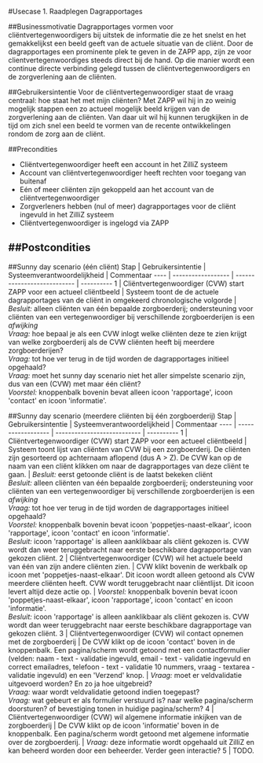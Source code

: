 #Usecase 1. Raadplegen Dagrapportages

##Businessmotivatie
Dagrapportages vormen voor cliëntvertegenwoordigers bij uitstek de informatie die ze het snelst en het gemakkelijkst een beeld geeft van de actuele situatie van de cliënt. Door de dagrapportages een prominente plek te geven in de ZAPP app, zijn ze voor clientvertegenwoordiges steeds direct bij de hand. Op die manier wordt een continue directe verbinding gelegd tussen de cliëntvertegenwoordigers en de zorgverlening aan de cliënten.

##Gebruikersintentie
Voor de cliëntvertegenwoordiger staat de vraag centraal: hoe staat het met mijn cliënten? Met ZAPP wil hij in zo weinig mogelijk stappen een zo actueel mogelijk beeld krijgen van de zorgverlening aan de cliënten. Van daar uit wil hij kunnen terugkijken in de tijd om zich snel een beeld te vormen van de recente ontwikkelingen rondom de zorg aan de cliënt.

##Precondities
- Cliëntvertegenwoordiger heeft een account in het ZilliZ systeem
- Account van cliëntvertegenwoordiger heeft rechten voor toegang van buitenaf
- Eén of meer cliënten zijn gekoppeld aan het account van de cliëntvertegenwoordiger
- Zorgverleners hebben (nul of meer) dagrapportages voor de cliënt ingevuld in het ZilliZ systeem
- Cliëntvertegenwoordiger is ingelogd via ZAPP

##Postcondities
- 

##Sunny day scenario (één cliënt)
Stap | Gebruikersintentie | Systeemverantwoordelijkheid | Commentaar
---- | ------------------ | --------------------------- | ----------
1 | Cliëntvertegenwoordiger (CVW) start ZAPP voor een actueel cliëntbeeld | Systeem toont de de actuele dagrapportages van de cliënt in omgekeerd chronologische volgorde | _Besluit:_ alleen cliënten van één bepaalde zorgboerderij; ondersteuning voor cliënten van een vertegenwoordiger bij verschillende zorgboerderijen is een _afwijking_ <br> _Vraag:_ hoe bepaal je als een CVW inlogt welke cliënten deze te zien krijgt van welke zorgboerderij als de CVW cliënten heeft bij meerdere zorgboerderijen?<br> _Vraag:_ tot hoe ver terug in de tijd worden de dagrapportages initieel opgehaald?<br>_Vraag:_ moet het sunny day scenario niet het aller simpelste scenario zijn, dus van een (CVW) met maar één cliënt?<br>_Voorstel:_ knoppenbalk bovenin bevat alleen icoon 'rapportage', icoon 'contact' en icoon 'informatie'.

##Sunny day scenario (meerdere cliënten bij één zorgboerderij)
Stap | Gebruikersintentie | Systeemverantwoordelijkheid | Commentaar
---- | ------------------ | --------------------------- | ----------
1 | Cliëntvertegenwoordiger (CVW) start ZAPP voor een actueel cliëntbeeld | Systeem toont lijst van cliënten van CVW bij een zorgboerderij. De cliënten zijn gesorteerd op achternaam aflopend (dus A > Z). De CVW kan op de naam van een cliënt klikken om naar de dagrapportages van deze cliënt te gaan. | _Besluit:_ eerst getoonde cliënt is de laatst bekeken cliënt <br> _Besluit:_ alleen cliënten van één bepaalde zorgboerderij; ondersteuning voor cliënten van een vertegenwoordiger bij verschillende zorgboerderijen is een _afwijking_ <br> _Vraag:_ tot hoe ver terug in de tijd worden de dagrapportages initieel opgehaald?<br>_Voorstel:_ knoppenbalk bovenin bevat icoon 'poppetjes-naast-elkaar', icoon 'rapportage', icoon 'contact' en icoon 'informatie'.<br> _Besluit:_ icoon 'rapportage' is alleen aanklikbaar als cliënt gekozen is. CVW wordt dan weer teruggebracht naar eerste beschikbare dagrapportage van gekozen cliënt.
2 | Cliëntvertegenwoordiger (CVW) wil het actuele beeld van één van zijn andere cliënten zien. | CVW klikt bovenin de werkbalk op icoon met 'poppetjes-naast-elkaar'. Dit icoon wordt alleen getoond als CVW meerdere cliënten heeft. CVW wordt teruggebracht naar cliëntlijst. Dit icoon levert altijd deze actie op. | _Voorstel:_ knoppenbalk bovenin bevat icoon 'poppetjes-naast-elkaar', icoon 'rapportage', icoon 'contact' en icoon 'informatie'.<br> _Besluit:_ icoon 'rapportage' is alleen aanklikbaar als cliënt gekozen is. CVW wordt dan weer teruggebracht naar eerste beschikbare dagrapportage van gekozen cliënt.
3 | Cliëntvertegenwoordiger (CVW) wil contact opnemen met de zorgboerderij | De CVW klikt op de icoon 'contact' boven in de knoppenbalk. Een pagina/scherm wordt getoond met een contactformulier (velden: naam - text - validatie ingevuld, email - text - validatie ingevuld en correct emailadres, telefoon - text - validatie 10 nummers, vraag - textarea - validatie ingevuld) en een 'Verzend' knop. | _Vraag:_ moet er veldvalidatie uitgevoerd worden? En zo ja hoe uitgebreid?<br> _Vraag:_ waar wordt veldvalidatie getoond indien toegepast?<br> _Vraag:_ wat gebeurt er als formulier verstuurd is? naar welke pagina/scherm doorsturen? of bevestiging tonen in huidige pagina/scherm?
4 | Cliëntvertegenwoordiger (CVW) wil algemene informatie inkijken van de zorgboerderij | De CVW klikt op de icoon 'informatie' boven in de knoppenbalk. Een pagina/scherm wordt getoond met algemene informatie over de zorgboerderij. | _Vraag:_ deze informatie wordt opgehaald uit ZilliZ en kan beheerd worden door een beheerder. Verder geen interactie?
5 | TODO.
